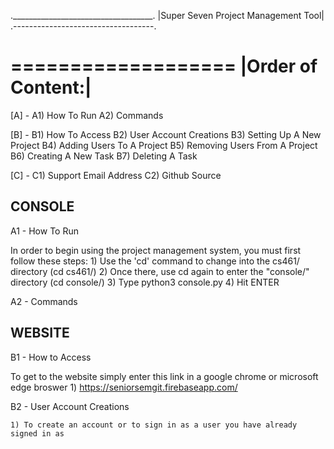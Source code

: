 .___________________________________.
|Super Seven Project Management Tool|
.-----------------------------------.


===================
|Order of Content:|
===================

[A] - <Console>
	A1) How To Run
	A2) Commands

[B] - <Website>
	B1) How To Access
	B2) User Account Creations
	B3) Setting Up A New Project
	B4) Adding Users To A Project
	B5) Removing Users From A Project
	B6) Creating A New Task
	B7) Deleting A Task

[C] - <Contact Informaiton>
	C1) Support Email Address
	C2) Github Source










   CONSOLE
---------------
A1 - How To Run

In order to begin using the project management system, you must first follow these steps:
	1) Use the 'cd' command to change into the cs461/ directory (cd cs461/)
	2) Once there, use cd again to enter the "console/" directory (cd console/)
	3) Type python3 console.py
	4) Hit ENTER



A2 - Commands


   WEBSITE
--------------
B1 - How to Access

To get to the website simply enter this link in a google chrome or microsoft edge broswer
	1) https://seniorsemgit.firebaseapp.com/

B2 - User Account Creations

	1) To create an account or to sign in as a user you have already signed in as
